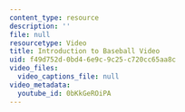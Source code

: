 ```yaml
---
content_type: resource
description: ''
file: null
resourcetype: Video
title: Introduction to Baseball Video
uid: f49d752d-0bd4-6e9c-9c25-c720cc65aa8c
video_files:
  video_captions_file: null
video_metadata:
  youtube_id: 0bKkGeROiPA
---
```

